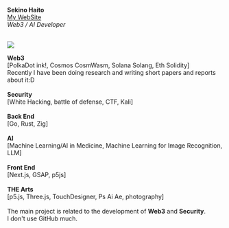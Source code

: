 **Sekino Haito**<br />
<a href="https://sekinohaito.vercel.app/">My WebSite</a><br />
_Web3 / AI Developer_<br />
<br />
<p>
  <a href="https://skillicons.dev">
    <img src="https://skillicons.dev/icons?i=go,rust,zig,solidity,apple,htmx,p5js,threejs,nextjs,kali,arduino,ps,ai,ae,pr,figma,blender,swift,flutter,html,css,js,react,vite,tailwind,bootstrap,ts,bun,docker,cpp,py,opencv,neovim,&theme=light&perline=10" />
  </a>
</p>

**Web3** <br />
[PolkaDot ink!, Cosmos CosmWasm, Solana Solang, Eth Solidity]<br />
Recently I have been doing research and writing short papers and reports about it:D<br />
<br />
**Security**<br />
[White Hacking, battle of defense, CTF, Kali]<br />
<br />
**Back End** <br />
[Go, Rust, Zig]<br />
<br />
**AI**<br />
[Machine Learning/AI in Medicine, Machine Learning for Image Recognition, LLM]<br />
<br />
**Front End**<br />
[Next.js, GSAP, p5js]<br />
<br />
**THE Arts**<br />
[p5.js, Three.js, TouchDesigner, Ps Ai Ae, photography]<br />
<br />
The main project is related to the development of **Web3** and **Security**.<br />
I don't use GitHub much.<br />


